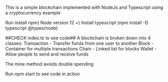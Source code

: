 This is a simple blockchain implemented with NodeJs and Typescript
using a cryptocurrency example

Run install npm( Node version 12 +)
Install typescript (npm install -D typescript @types/node)

##CHECK index.ts to see code##
A blockchain is broken down into 4 classes:
Transaction - Transfer funds from one user to another
Block - Container for multiple transactions
Chain - Linked list for blocks
Wallet - Allow people to send and receive funds

The mine method avoids double spending

Run npm start to see code in action

